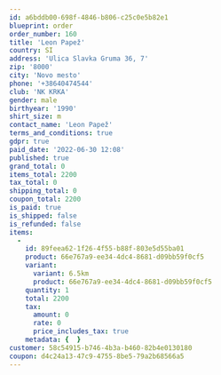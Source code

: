 ```yaml
---
id: a6bddb00-698f-4846-b806-c25c0e5b82e1
blueprint: order
order_number: 160
title: 'Leon Papež'
country: SI
address: 'Ulica Slavka Gruma 36, 7'
zip: '8000'
city: 'Novo mesto'
phone: '+38640474544'
club: 'NK KRKA'
gender: male
birthyear: '1990'
shirt_size: m
contact_name: 'Leon Papež'
terms_and_conditions: true
gdpr: true
paid_date: '2022-06-30 12:08'
published: true
grand_total: 0
items_total: 2200
tax_total: 0
shipping_total: 0
coupon_total: 2200
is_paid: true
is_shipped: false
is_refunded: false
items:
  -
    id: 89feea62-1f26-4f55-b88f-803e5d55ba01
    product: 66e767a9-ee34-4dc4-8681-d09bb59f0cf5
    variant:
      variant: 6.5km
      product: 66e767a9-ee34-4dc4-8681-d09bb59f0cf5
    quantity: 1
    total: 2200
    tax:
      amount: 0
      rate: 0
      price_includes_tax: true
    metadata: {  }
customer: 58c54915-b746-4b3a-b460-82b4e0130180
coupon: d4c24a13-47c9-4755-8be5-79a2b68566a5
---
```

